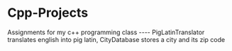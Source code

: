 # Cpp-Projects
Assignments for my c++ programming class ----
PigLatinTranslator translates english into pig latin, 
CityDatabase stores a city and its zip code
